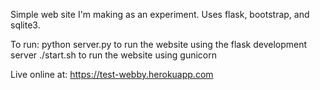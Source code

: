 Simple web site I'm making as an experiment. Uses flask, bootstrap, and sqlite3.

To run:
python server.py to run the website using the flask development server
./start.sh to run the website using gunicorn

Live online at: https://test-webby.herokuapp.com
